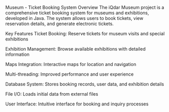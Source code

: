 Museum - Ticket Booking System
Overview
The iQdar Museum project is a comprehensive ticket booking system for museums and exhibitions, developed in Java. The system allows users to book tickets, view reservation details, and generate electronic tickets.

Key Features
Ticket Booking: Reserve tickets for museum visits and special exhibitions

Exhibition Management: Browse available exhibitions with detailed information

Maps Integration: Interactive maps for location and navigation

Multi-threading: Improved performance and user experience

Database System: Stores booking records, user data, and exhibition details

File I/O: Loads initial data from external files

User Interface: Intuitive interface for booking and inquiry processes
